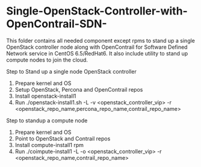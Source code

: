 # Single-OpenStack-Controller-with-OpenContrail-SDN-
This folder contains all needed component except rpms to stand up a single OpenStack controller node along with OpenContrail 
for Software Defined Network service in CentOS 6.5/RedHat6. It also include utility to stand up compute nodes to join the cloud.

Step to Stand up a single node OpenStack controller

1) Prepare kernel and OS
2) Setup OpenStack, Percona and OpenContrail repos
3) Install openstack-install1 
4) Run ./openstack-install1.sh -L -v <openstack_controller_vip> -r <openstack_repo_name,percona_repo_name,contrail_repo_name>

Step to standup a compute node

1) Prepare kernel and OS
2) Point to OpenStack and Contrail repos
3) Install compute-install1 rpm
4) Run ./coimpute-install1 -L -o <openstack_controller_vip> -r <openstack_repo_name,contrail_repo_name>

